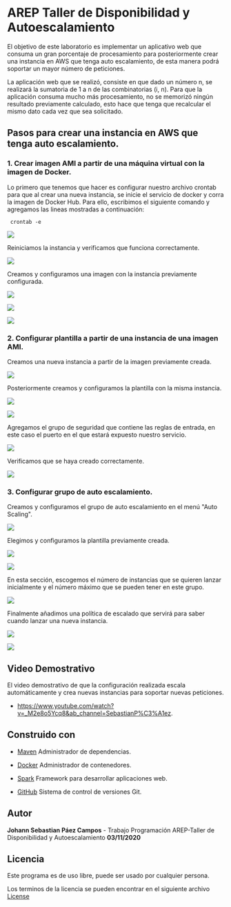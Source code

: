 # AREP Taller de Disponibilidad y Autoescalamiento

El objetivo de este laboratorio es implementar un aplicativo web que consuma un gran porcentaje de procesamiento para posteriormente crear una instancia en AWS que tenga auto escalamiento, de esta manera podrá soportar un mayor número de peticiones.

La aplicación web que se realizó, consiste en que dado un número n, se realizará la sumatoria de 1 a n de las combinatorias (i, n).
Para que la aplicación consuma mucho más procesamiento, no se memorizó ningún resultado previamente calculado, esto hace que tenga que recalcular el mismo dato cada vez que sea solicitado.

## Pasos para crear una instancia en AWS que tenga auto escalamiento.

### 1. Crear imagen AMI a partir de una máquina virtual con la imagen de Docker.

Lo primero que tenemos que hacer es configurar nuestro archivo crontab para que al crear una nueva instancia, se inicie el servicio de docker y corra la imagen de Docker Hub.
Para ello, escribimos el siguiente comando y agregamos las lineas mostradas a continuación:

     crontab -e
     
![](Images/1.ConfigurandoCrontab.png)

Reiniciamos la instancia y verificamos que funciona correctamente.

![](Images/2.ServicioFuncionando.png)

Creamos y configuramos una imagen con la instancia previamente configurada.

![](Images/3.CrearImagen.png)

![](Images/4.ConfigurandoImagen.png)

![](Images/5.EstadoImagen.png)

### 2. Configurar plantilla a partir de una instancia de una imagen AMI.

Creamos una nueva instancia a partir de la imagen previamente creada.

![](Images/6.CrearMaquinaVirtualBasadoEnAMI.png)

Posteriormente creamos y configuramos la plantilla con la misma instancia.

![](Images/7.CrearPlantillaAPartirDeUnaInstancia.png)

![](Images/8.ConfigurarPlantilla.png)

Agregamos el grupo de seguridad que contiene las reglas de entrada, en este caso el puerto en el que estará expuesto nuestro servicio.

![](Images/8.AgregamosGrupoSeguridad.png)

Verificamos que se haya creado correctamente.

![](Images/9.CreacionCompleta.png)

### 3. Configurar grupo de auto escalamiento.

Creamos y configuramos el grupo de auto escalamiento en el menú "Auto Scaling".

![](Images/11.GrupoDeAutoEscalamiento.png)

Elegimos y configuramos la plantilla previamente creada.

![](Images/12.ConfigurarPlantillaAutoEscalameinto.png)

![](Images/13.EditarAutoEscalamiento.png)

En esta sección, escogemos el número de instancias que se quieren lanzar inicialmente y el número máximo que se pueden tener en este grupo.

![](Images/14.ConfigurarAutoEscalamiento.png)

Finalmente añadimos una política de escalado que servirá para saber cuando lanzar una nueva instancia.

![](Images/15.PoliticaAutoEscalamiento.png)

![](Images/16.PoliticaAutoEscalamiento2.png)

## Video Demostrativo

El video demostrativo de que la configuración realizada escala automáticamente y crea nuevas instancias para soportar nuevas peticiones.

- https://www.youtube.com/watch?v=_M2e8o5Ycq8&ab_channel=SebastianP%C3%A1ez.


## Construido con

- [Maven](https://maven.apache.org/) Administrador de dependencias.

- [Docker](https://www.docker.com/) Administrador de contenedores.

- [Spark](http://sparkjava.com/) Framework para desarrollar aplicaciones web.

- [GitHub](https://github.com/) Sistema de control de versiones Git.

## Autor
**Johann Sebastian Páez Campos** - Trabajo Programación AREP-Taller de Disponibilidad y Autoescalamiento **03/11/2020**

## Licencia
Este programa es de uso libre, puede ser usado por cualquier persona.

Los terminos de la licencia se pueden encontrar en el siguiente archivo [License](LICENSE)
